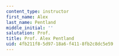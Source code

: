 ```yaml
---
content_type: instructor
first_name: Alex
last_name: Pentland
middle_initial: ''
salutation: Prof.
title: Prof. Alex Pentland
uid: 4fb211f8-5d97-18a6-f411-8fb2c8dc5e59
---
```

